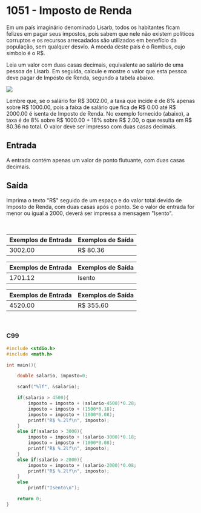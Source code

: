1051 - Imposto de Renda
=======================

Em um país imaginário denominado Lisarb, todos os habitantes ficam felizes em pagar seus impostos, pois sabem que nele não existem políticos corruptos e os recursos arrecadados são utilizados em benefício da população, sem qualquer desvio. A moeda deste país é o Rombus, cujo símbolo é o R$.

Leia um valor com duas casas decimais, equivalente ao salário de uma pessoa de Lisarb. Em seguida, calcule e mostre o valor que esta pessoa deve pagar de Imposto de Renda, segundo a tabela abaixo.

![](https://resources.beecrowd.com.br/gallery/images/problems/UOJ_1051_pt.png)

Lembre que, se o salário for R$ 3002.00, a taxa que incide é de 8% apenas sobre R$ 1000.00, pois a faixa de salário que fica de R$ 0.00 até R$ 2000.00 é isenta de Imposto de Renda. No exemplo fornecido (abaixo), a taxa é de 8% sobre R$ 1000.00 + 18% sobre R$ 2.00, o que resulta em R$ 80.36 no total. O valor deve ser impresso com duas casas decimais.

Entrada
-------

A entrada contém apenas um valor de ponto flutuante, com duas casas decimais.

Saída
-----

Imprima o texto "R$" seguido de um espaço e do valor total devido de Imposto de Renda, com duas casas após o ponto. Se o valor de entrada for menor ou igual a 2000, deverá ser impressa a mensagem "Isento".

&nbsp;

| Exemplos de Entrada | Exemplos de Saída |
|---------------------|-------------------|
| 3002.00             | R$ 80.36          |

| Exemplos de Entrada | Exemplos de Saída |
|---------------------|-------------------|
| 1701.12             | Isento            |

| Exemplos de Entrada | Exemplos de Saída |
|---------------------|-------------------|
| 4520.00             | R$ 355.60         |

&nbsp;

### C99

```c
#include <stdio.h>
#include <math.h>

int main(){

    double salario, imposto=0;

    scanf("%lf", &salario);

    if(salario > 4500){
        imposto = imposto + (salario-4500)*0.28;
        imposto = imposto + (1500*0.18);
        imposto = imposto + (1000*0.08);
        printf("R$ %.2lf\n", imposto);
    }
    else if(salario > 3000){
        imposto = imposto + (salario-3000)*0.18;
        imposto = imposto + (1000*0.08);
        printf("R$ %.2lf\n", imposto);
    }
    else if(salario > 2000){
        imposto = imposto + (salario-2000)*0.08;
        printf("R$ %.2lf\n", imposto);
    }
    else
        printf("Isento\n");

    return 0;
}
```
